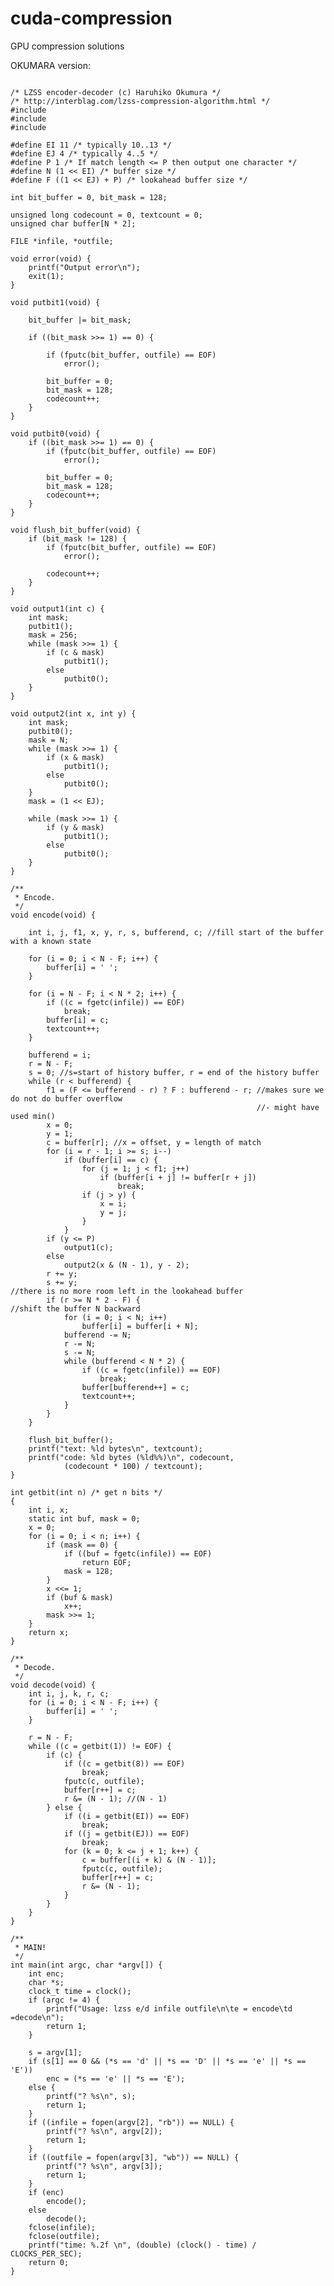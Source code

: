 # cuda-compression
GPU compression solutions


OKUMARA version:
<pre>
<code>
/* LZSS encoder-decoder (c) Haruhiko Okumura */
/* http://interblag.com/lzss-compression-algorithm.html */
#include <stdio.h>
#include <stdlib.h>
#include <time.h>

#define EI 11 /* typically 10..13 */
#define EJ 4 /* typically 4..5 */
#define P 1 /* If match length <= P then output one character */
#define N (1 << EI) /* buffer size */
#define F ((1 << EJ) + P) /* lookahead buffer size */

int bit_buffer = 0, bit_mask = 128;

unsigned long codecount = 0, textcount = 0;
unsigned char buffer[N * 2];

FILE *infile, *outfile;

void error(void) {
	printf("Output error\n");
	exit(1);
}

void putbit1(void) {

	bit_buffer |= bit_mask;

	if ((bit_mask >>= 1) == 0) {

		if (fputc(bit_buffer, outfile) == EOF)
			error();

		bit_buffer = 0;
		bit_mask = 128;
		codecount++;
	}
}

void putbit0(void) {
	if ((bit_mask >>= 1) == 0) {
		if (fputc(bit_buffer, outfile) == EOF)
			error();

		bit_buffer = 0;
		bit_mask = 128;
		codecount++;
	}
}

void flush_bit_buffer(void) {
	if (bit_mask != 128) {
		if (fputc(bit_buffer, outfile) == EOF)
			error();

		codecount++;
	}
}

void output1(int c) {
	int mask;
	putbit1();
	mask = 256;
	while (mask >>= 1) {
		if (c & mask)
			putbit1();
		else
			putbit0();
	}
}

void output2(int x, int y) {
	int mask;
	putbit0();
	mask = N;
	while (mask >>= 1) {
		if (x & mask)
			putbit1();
		else
			putbit0();
	}
	mask = (1 << EJ);

	while (mask >>= 1) {
		if (y & mask)
			putbit1();
		else
			putbit0();
	}
}

/**
 * Encode.
 */
void encode(void) {

	int i, j, f1, x, y, r, s, bufferend, c; //fill start of the buffer with a known state

	for (i = 0; i < N - F; i++) {
		buffer[i] = ' ';
	}

	for (i = N - F; i < N * 2; i++) {
		if ((c = fgetc(infile)) == EOF)
			break;
		buffer[i] = c;
		textcount++;
	}

	bufferend = i;
	r = N - F;
	s = 0; //s=start of history buffer, r = end of the history buffer
	while (r < bufferend) {
		f1 = (F <= bufferend - r) ? F : bufferend - r; //makes sure we do not do buffer overflow
													   //- might have used min()
		x = 0;
		y = 1;
		c = buffer[r]; //x = offset, y = length of match
		for (i = r - 1; i >= s; i--)
			if (buffer[i] == c) {
				for (j = 1; j < f1; j++)
					if (buffer[i + j] != buffer[r + j])
						break;
				if (j > y) {
					x = i;
					y = j;
				}
			}
		if (y <= P)
			output1(c);
		else
			output2(x & (N - 1), y - 2);
		r += y;
		s += y;
//there is no more room left in the lookahead buffer
		if (r >= N * 2 - F) {
//shift the buffer N backward
			for (i = 0; i < N; i++)
				buffer[i] = buffer[i + N];
			bufferend -= N;
			r -= N;
			s -= N;
			while (bufferend < N * 2) {
				if ((c = fgetc(infile)) == EOF)
					break;
				buffer[bufferend++] = c;
				textcount++;
			}
		}
	}

	flush_bit_buffer();
	printf("text: %ld bytes\n", textcount);
	printf("code: %ld bytes (%ld%%)\n", codecount,
			(codecount * 100) / textcount);
}

int getbit(int n) /* get n bits */
{
	int i, x;
	static int buf, mask = 0;
	x = 0;
	for (i = 0; i < n; i++) {
		if (mask == 0) {
			if ((buf = fgetc(infile)) == EOF)
				return EOF;
			mask = 128;
		}
		x <<= 1;
		if (buf & mask)
			x++;
		mask >>= 1;
	}
	return x;
}

/**
 * Decode.
 */
void decode(void) {
	int i, j, k, r, c;
	for (i = 0; i < N - F; i++) {
		buffer[i] = ' ';
	}

	r = N - F;
	while ((c = getbit(1)) != EOF) {
		if (c) {
			if ((c = getbit(8)) == EOF)
				break;
			fputc(c, outfile);
			buffer[r++] = c;
			r &= (N - 1); //(N - 1)
		} else {
			if ((i = getbit(EI)) == EOF)
				break;
			if ((j = getbit(EJ)) == EOF)
				break;
			for (k = 0; k <= j + 1; k++) {
				c = buffer[(i + k) & (N - 1)];
				fputc(c, outfile);
				buffer[r++] = c;
				r &= (N - 1);
			}
		}
	}
}

/**
 * MAIN!
 */
int main(int argc, char *argv[]) {
	int enc;
	char *s;
	clock_t time = clock();
	if (argc != 4) {
		printf("Usage: lzss e/d infile outfile\n\te = encode\td =decode\n");
		return 1;
	}

	s = argv[1];
	if (s[1] == 0 && (*s == 'd' || *s == 'D' || *s == 'e' || *s == 'E'))
		enc = (*s == 'e' || *s == 'E');
	else {
		printf("? %s\n", s);
		return 1;
	}
	if ((infile = fopen(argv[2], "rb")) == NULL) {
		printf("? %s\n", argv[2]);
		return 1;
	}
	if ((outfile = fopen(argv[3], "wb")) == NULL) {
		printf("? %s\n", argv[3]);
		return 1;
	}
	if (enc)
		encode();
	else
		decode();
	fclose(infile);
	fclose(outfile);
	printf("time: %.2f \n", (double) (clock() - time) / CLOCKS_PER_SEC);
	return 0;
}
</code>
</pre>




